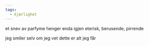 ```yaml
---
tags:
  - kjærlighet
---
```

et snev av parfyme
henger enda igjen
eterisk, berusende,
pirrende

jeg smiler
selv om jeg vet
dette er alt jeg får
